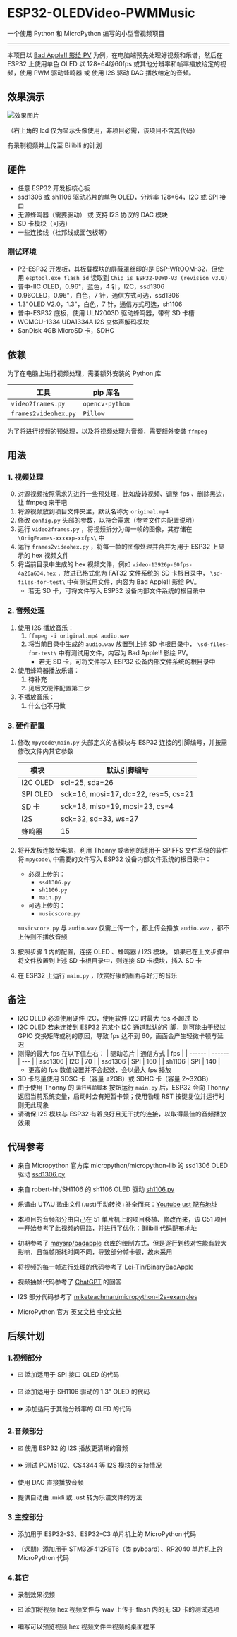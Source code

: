 # ESP32-OLEDVideo-PWMMusic

一个使用 Python 和 MicroPython 编写的小型音视频项目

---

本项目以 [Bad Apple!! 影绘 PV](https://www.bilibili.com/video/BV1x5411o7Kn) 为例，在电脑端预先处理好视频和乐谱，然后在 ESP32 上使用单色 OLED 以 128\*64@60fps 或其他分辨率和帧率播放给定的视频，使用 PWM 驱动蜂鸣器 或 使用 I2S 驱动 DAC 播放给定的音频。

## 效果演示

![效果图片](demo.png)

（右上角的 lcd 仅为显示头像使用，非项目必需，该项目不含其代码）

有录制视频并上传至 Bilibili 的计划

## 硬件

- 任意 ESP32 开发板核心板
- ssd1306 或 sh1106 驱动芯片的单色 OLED，分辨率 128\*64，I2C 或 SPI 接口
- 无源蜂鸣器（需要驱动） 或 支持 I2S 协议的 DAC 模块
- SD 卡模块（可选）
- 一些连接线（杜邦线或面包板等）

### 测试环境

- PZ-ESP32 开发板，其板载模块的屏蔽罩丝印的是 ESP-WROOM-32，但使用 `esptool.exe flash_id` 读取到 `Chip is ESP32-D0WD-V3 (revision v3.0)`
- 普中-IIC OLED，0.96"，蓝色，4 针，I2C，ssd1306
- 0.96OLED，0.96"，白色，7 针，通信方式可选，ssd1306
- 1.3"OLED V2.0，1.3"，白色，7 针，通信方式可选，sh1106
- 普中-ESP32 底板，使用 ULN2003D 驱动蜂鸣器，带有 SD 卡槽
- WCMCU-1334 UDA1334A I2S 立体声解码模块
- SanDisk 4GB MicroSD 卡，SDHC

## 依赖

为了在电脑上进行视频处理，需要额外安装的 Python 库

| 工具                 | pip 库名        |
| -------------------- | --------------- |
| `video2frames.py`    | `opencv-python` |
| `frames2videohex.py` | `Pillow`        |

为了将进行视频的预处理，以及将视频处理为音频，需要额外安装 [`ffmpeg`](https://ffmpeg.org/download.html)

## 用法

### 1. 视频处理

0. 对源视频按照需求先进行一些预处理，比如旋转视频、调整 fps 、删除黑边，让 ffmpeg 来干吧
1. 将源视频放到项目文件夹里，默认名称为 `original.mp4`
2. 修改 `config.py` 头部的参数，以符合需求（参考文件内配置说明）
3. 运行 `video2frames.py` ，将视频拆分为每一帧的图像，其存储在 `\OrigFrames-xxxxxp-xxfps\` 中
4. 运行 `frames2videohex.py` ，将每一帧的图像处理并合并为用于 ESP32 上显示的 hex 视频文件
5. 将当前目录中生成的 hex 视频文件，例如 `video-13926p-60fps-4a26a634.hex` ，放进已格式化为 FAT32 文件系统的 SD 卡根目录中， `\sd-files-for-test\` 中有测试用文件，内容为 Bad Apple!! 影绘 PV。
   - 若无 SD 卡，可将文件写入 ESP32 设备内部文件系统的根目录中

### 2. 音频处理

1. 使用 I2S 播放音乐：
   1. `ffmpeg -i original.mp4 audio.wav`
   2. 将当前目录中生成的 `audio.wav` 放置到上述 SD 卡根目录中， `\sd-files-for-test\` 中有测试用文件，内容为 Bad Apple!! 影绘 PV。
      - 若无 SD 卡，可将文件写入 ESP32 设备内部文件系统的根目录中
2. 使用蜂鸣器播放乐谱：
   1. 待补充
   2. 见后文硬件配置第二步
3. 不播放音乐：
   1. 什么也不用做

### 3. 硬件配置

1. 修改 `mpycode\main.py` 头部定义的各模块与 ESP32 连接的引脚编号，并按需修改文件内其它参数

   | 模块     | 默认引脚编号                         |
   | -------- | ------------------------------------ |
   | I2C OLED | scl=25, sda=26                       |
   | SPI OLED | sck=16, mosi=17, dc=22, res=5, cs=21 |
   | SD 卡    | sck=18, miso=19, mosi=23, cs=4       |
   | I2S      | sck=32, sd=33, ws=27                 |
   | 蜂鸣器   | 15                                   |

2. 将开发板连接至电脑，利用 Thonny 或者别的适用于 SPIFFS 文件系统的软件将 `mpycode\` 中需要的文件写入 ESP32 设备内部文件系统的根目录中：

   - 必须上传的：
     - `ssd1306.py`
     - `sh1106.py`
     - `main.py`
   - 可选上传的：
     - `musicscore.py`

   `musicscore.py` 与 `audio.wav` 仅需上传一个，都上传会播放 `audio.wav` ，都不上传则不播放音频

3. 按照步骤 1 内的配置，连接 OLED 、蜂鸣器 / I2S 模块。
   如果已在上文步骤中将文件放置到上述 SD 卡根目录中，则连接 SD 卡模块，插入 SD 卡

4. 在 ESP32 上运行 `main.py` ，欣赏好康的画面与好汀的音乐

## 备注

- I2C OLED 必须使用硬件 I2C，使用软件 I2C 时最大 fps 不超过 15
- I2C OLED 若未连接到 ESP32 的某个 I2C 通道默认的引脚，则可能由于经过 GPIO 交换矩阵或别的原因，导致 fps 达不到 60，画面会产生轻微卡顿与延迟
- 测得的最大 fps 在以下值左右：
  | 驱动芯片 | 通信方式 | fps |
  | ------ | ------ | --- |
  | ssd1306 | I2C | 70 |
  | ssd1306 | SPI | 160 |
  | sh1106 | SPI | 140 |
  - 更高的 fps 数值设置并不会起效，会以最大 fps 播放
- SD 卡尽量使用 SDSC 卡（容量 ≤2GB）或 SDHC 卡（容量 2~32GB）
- 由于使用 Thonny 的 `运行当前脚本` 按钮运行 `main.py` 后，ESP32 会向 Thonny 返回当前系统变量，启动时会有短暂卡顿；使用物理 RST 按键复位并运行时则无此现象
- 请确保 I2S 模块与 ESP32 有着良好且无干扰的连接，以取得最佳的音频播放效果

## 代码参考

- 来自 Micropython 官方库 micropython/micropython-lib 的 ssd1306 OLED 驱动 [ssd1306.py](https://github.com/micropython/micropython-lib/blob/master/micropython/drivers/display/ssd1306/ssd1306.py)

- 来自 robert-hh/SH1106 的 sh1106 OLED 驱动 [sh1106.py](https://github.com/robert-hh/SH1106/blob/master/sh1106.py)

- 乐谱由 UTAU 歌曲文件(.ust)手动转换+补全而来：[Youtube](https://www.youtube.com/watch?v=GPnS1vDhqPc) [ust 配布地址](http://www.mediafire.com/?83drvmwkvifdja1)

- 本项目的音频部分由自己在 51 单片机上的项目移植、修改而来，该 C51 项目一开始参考了此视频的思路，并进行了优化：[Bilibili](https://www.bilibili.com/video/BV1sa411b7U3) [代码配布地址](https://pan.baidu.com/s/18flDyiLVOPmjuAXGkhvKNQ?pwd=imkn)

- 初期参考了 [maysrp/badapple](https://github.com/maysrp/badapple) 仓库的绘制方式，但是逐行划线对性能有较大影响，且每帧所耗时间不同，导致部分帧卡顿，故未采用

- 将视频的每一帧进行处理的代码参考了 [Lei-Tin/BinaryBadApple](https://github.com/Lei-Tin/BinaryBadApple)

- 视频抽帧代码参考了 [ChatGPT](https://chat.openai.com) 的回答

- I2S 部分代码参考了 [miketeachman/micropython-i2s-examples](https://github.com/miketeachman/micropython-i2s-examples)

- MicroPython 官方 [英文文档](https://docs.micropython.org/en/latest/) [中文文档](http://micropython.com.cn/en/latet/)

## 后续计划

### 1.视频部分

- ☑️ 添加适用于 SPI 接口 OLED 的代码

- ☑️ 添加适用于 SH1106 驱动的 1.3" OLED 的代码

- ⏩ 添加适用于其他分辨率的 OLED 的代码

### 2.音频部分

- ☑️ 使用 ESP32 的 I2S 播放更清晰的音频

- ⏩ 测试 PCM5102、CS4344 等 I2S 模块的支持情况

- 使用 DAC 直接播放音频

- 提供自动由 .midi 或 .ust 转为乐谱文件的方法

### 3.主控部分

- 添加用于 ESP32-S3、ESP32-C3 单片机上的 MicroPython 代码

- （远期）添加用于 STM32F412RET6（类 pyboard）、RP2040 单片机上的 MicroPython 代码

### 4.其它

- 录制效果视频

- ☑️ 添加将视频 hex 视频文件与 wav 上传于 flash 内的无 SD 卡的测试选项

- 编写可以预览视频 hex 视频文件中视频的桌面程序
